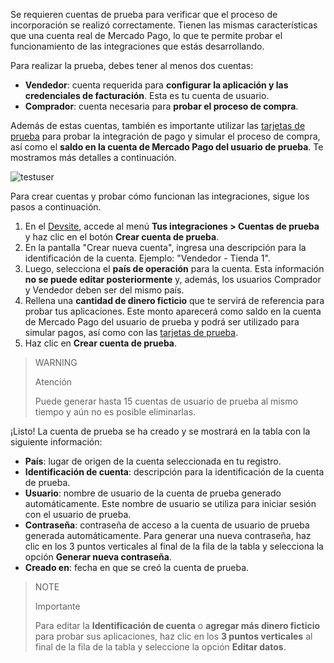 Se requieren cuentas de prueba para verificar que el proceso de incorporación se realizó correctamente. Tienen las mismas características que una cuenta real de Mercado Pago, lo que te permite probar el funcionamiento de las integraciones que estás desarrollando.

Para realizar la prueba, debes tener al menos dos cuentas:

* **Vendedor**: cuenta requerida para **configurar la aplicación y las credenciales de facturación**. Esta es tu cuenta de usuario.
* **Comprador**: cuenta necesaria para **probar el proceso de compra**.

Además de estas cuentas, también es importante utilizar las [tarjetas de prueba](/developers/es/guides/additional-content/testing/test-cards) para probar la integración de pago y simular el proceso de compra, así como el **saldo en la cuenta de Mercado Pago del usuario de prueba**. Te mostramos más detalles a continuación.

![testuser](test-user/create-test-users-es.png)

Para crear cuentas y probar cómo funcionan las integraciones, sigue los pasos a continuación.

1. En el [Devsite](/developers/es/docs), accede al menú **Tus integraciones > Cuentas de prueba** y haz clic en el botón **Crear cuenta de prueba**.
2. En la pantalla "Crear nueva cuenta", ingresa una descripción para la identificación de la cuenta. Ejemplo: "Vendedor - Tienda 1".
3. Luego, selecciona el **país de operación** para la cuenta. Esta información **no se puede editar posteriormente** y, además, los usuarios Comprador y Vendedor deben ser del mismo país.
4. Rellena una **cantidad de dinero ficticio** que te servirá de referencia para probar tus aplicaciones. Este monto aparecerá como saldo en la cuenta de Mercado Pago del usuario de prueba y podrá ser utilizado para simular pagos, así como con las [tarjetas de prueba](/developers/es/guides/additional-content/testing/test-cards).
5. Haz clic en **Crear cuenta de prueba**.

> WARNING
>
> Atención
>
> Puede generar hasta 15 cuentas de usuario de prueba al mismo tiempo y aún no es posible eliminarlas.

¡Listo! La cuenta de prueba se ha creado y se mostrará en la tabla con la siguiente información:

* **País**: lugar de origen de la cuenta seleccionada en tu registro.
* **Identificación de cuenta**: descripción para la identificación de la cuenta de prueba.  
* **Usuario**: nombre de usuario de la cuenta de prueba generado automáticamente. Este nombre de usuario se utiliza para iniciar sesión con el usuario de prueba.
* **Contraseña**: contraseña de acceso a la cuenta de usuario de prueba generada automáticamente. Para generar una nueva contraseña, haz clic en los 3 puntos verticales al final de la fila de la tabla y selecciona la opción **Generar nueva contraseña**.
* **Creado en**: fecha en que se creó la cuenta de prueba.

> NOTE
>
> Importante
>
> Para editar la **Identificación de cuenta** o **agregar más dinero ficticio** para probar sus aplicaciones, haz clic en los **3 puntos verticales** al final de la fila de la tabla y seleccione la opción **Editar datos**.